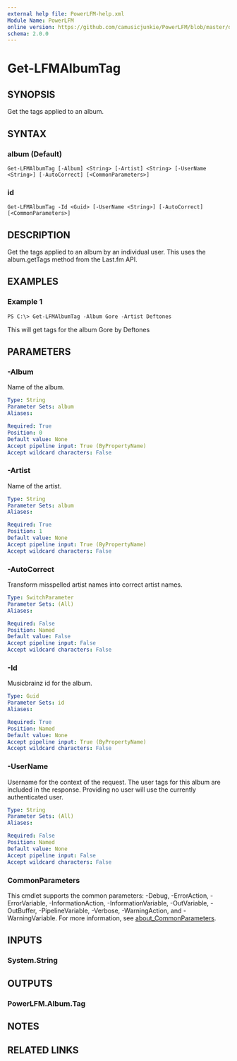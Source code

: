```yaml
---
external help file: PowerLFM-help.xml
Module Name: PowerLFM
online version: https://github.com/camusicjunkie/PowerLFM/blob/master/docs/Get-LFMAlbumTag.md
schema: 2.0.0
---
```


# Get-LFMAlbumTag

## SYNOPSIS
Get the tags applied to an album.

## SYNTAX

### album (Default)
```
Get-LFMAlbumTag [-Album] <String> [-Artist] <String> [-UserName <String>] [-AutoCorrect] [<CommonParameters>]
```

### id
```
Get-LFMAlbumTag -Id <Guid> [-UserName <String>] [-AutoCorrect] [<CommonParameters>]
```

## DESCRIPTION
Get the tags applied to an album by an individual user.
This uses the album.getTags method from the Last.fm API.

## EXAMPLES

### Example 1
```
PS C:\> Get-LFMAlbumTag -Album Gore -Artist Deftones
```

This will get tags for the album Gore by Deftones

## PARAMETERS

### -Album
Name of the album.

```yaml
Type: String
Parameter Sets: album
Aliases:

Required: True
Position: 0
Default value: None
Accept pipeline input: True (ByPropertyName)
Accept wildcard characters: False
```

### -Artist
Name of the artist.

```yaml
Type: String
Parameter Sets: album
Aliases:

Required: True
Position: 1
Default value: None
Accept pipeline input: True (ByPropertyName)
Accept wildcard characters: False
```

### -AutoCorrect
Transform misspelled artist names into correct artist names.

```yaml
Type: SwitchParameter
Parameter Sets: (All)
Aliases:

Required: False
Position: Named
Default value: False
Accept pipeline input: False
Accept wildcard characters: False
```

### -Id
Musicbrainz id for the album.

```yaml
Type: Guid
Parameter Sets: id
Aliases:

Required: True
Position: Named
Default value: None
Accept pipeline input: True (ByPropertyName)
Accept wildcard characters: False
```

### -UserName
Username for the context of the request.
The user tags for this album are included in the response.
Providing no user will use the currently authenticated user.

```yaml
Type: String
Parameter Sets: (All)
Aliases:

Required: False
Position: Named
Default value: None
Accept pipeline input: False
Accept wildcard characters: False
```

### CommonParameters
This cmdlet supports the common parameters: -Debug, -ErrorAction, -ErrorVariable, -InformationAction, -InformationVariable, -OutVariable, -OutBuffer, -PipelineVariable, -Verbose, -WarningAction, and -WarningVariable. For more information, see [about_CommonParameters](http://go.microsoft.com/fwlink/?LinkID=113216).

## INPUTS

### System.String
## OUTPUTS

### PowerLFM.Album.Tag
## NOTES

## RELATED LINKS

